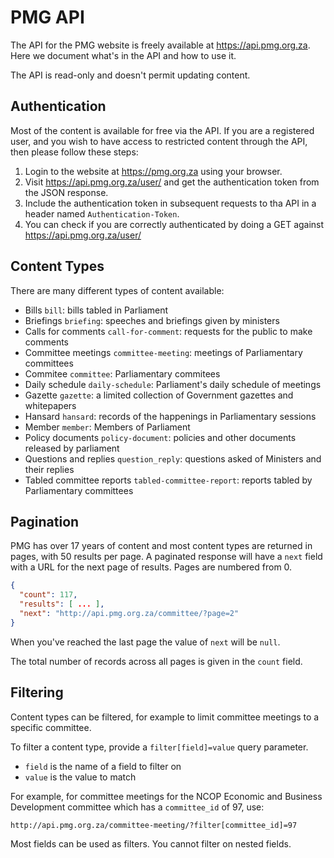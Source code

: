 PMG API
=======

The API for the PMG website is freely available at https://api.pmg.org.za. Here we document what's in the API and how to use it.

The API is read-only and doesn't permit updating content.

Authentication
--------------

Most of the content is available for free via the API. If you are a registered user, and you wish to have access to restricted content through the API, then please follow these steps:

1. Login to the website at https://pmg.org.za using your browser.
2. Visit https://api.pmg.org.za/user/ and get the authentication token from the JSON response.
3. Include the authentication token in subsequent requests to tha API in a header named `Authentication-Token`.
4. You can check if you are correctly authenticated by doing a GET against https://api.pmg.org.za/user/

Content Types
-------------

There are many different types of content available:

* Bills `bill`: bills tabled in Parliament
* Briefings `briefing`: speeches and briefings given by ministers
* Calls for comments `call-for-comment`: requests for the public to make comments
* Committee meetings `committee-meeting`: meetings of Parliamentary committees
* Commitee `committee`: Parliamentary commitees
* Daily schedule `daily-schedule`: Parliament's daily schedule of meetings
* Gazette `gazette`: a limited collection of Government gazettes and whitepapers
* Hansard `hansard`: records of the happenings in Parliamentary sessions
* Member `member`: Members of Parliament
* Policy documents `policy-document`: policies and other documents released by parliament
* Questions and replies `question_reply`: questions asked of Ministers and their replies
* Tabled committee reports `tabled-committee-report`: reports tabled by Parliamentary committees

Pagination
----------

PMG has over 17 years of content and most content types are returned in pages, with 50 results per page. A paginated response will have a `next` field with a URL for the next page of results. Pages are numbered from 0.

```json
{
  "count": 117,
  "results": [ ... ],
  "next": "http://api.pmg.org.za/committee/?page=2"
}
```

When you've reached the last page the value of `next` will be `null`.

The total number of records across all pages is given in the `count` field.

Filtering
---------

Content types can be filtered, for example to limit committee meetings to a specific committee.

To filter a content type, provide a `filter[field]=value` query parameter. 

* `field` is the name of a field to filter on
* `value` is the value to match

For example, for committee meetings for the NCOP Economic and Business Development committee which has a `committee_id` of 97, use:

    http://api.pmg.org.za/committee-meeting/?filter[committee_id]=97

Most fields can be used as filters. You cannot filter on nested fields.